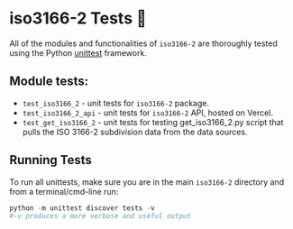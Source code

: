 # iso3166-2 Tests 🧪 <a name="TOP"></a>

All of the modules and functionalities of `iso3166-2` are thoroughly tested using the Python [unittest][unittest] framework.
## Module tests:

* `test_iso3166_2` - unit tests for `iso3166-2` package.
* `test_iso3166_2_api` - unit tests for `iso3166-2` API, hosted on Vercel.
* `test_get_iso3166_2` - unit tests for testing get_iso3166_2.py script that pulls the ISO 3166-2 subdivision data from the data sources.

## Running Tests

To run all unittests, make sure you are in the main `iso3166-2` directory and from a terminal/cmd-line run:
```python
python -m unittest discover tests -v
#-v produces a more verbose and useful output
```

[unittest]: https://docs.python.org/3/library/unittest.html